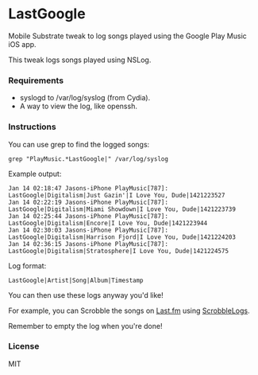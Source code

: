 # LastGoogle

Mobile Substrate tweak to log songs played using the Google Play Music iOS app. 

This tweak logs songs played using NSLog. 

### Requirements

* syslogd to /var/log/syslog (from Cydia).
* A way to view the log, like openssh. 

### Instructions

You can use grep to find the logged songs: 

```
grep "PlayMusic.*LastGoogle|" /var/log/syslog
```

Example output: 

```
Jan 14 02:18:47 Jasons-iPhone PlayMusic[787]: LastGoogle|Digitalism|Just Gazin'|I Love You, Dude|1421223527
Jan 14 02:22:19 Jasons-iPhone PlayMusic[787]: LastGoogle|Digitalism|Miami Showdown|I Love You, Dude|1421223739
Jan 14 02:25:44 Jasons-iPhone PlayMusic[787]: LastGoogle|Digitalism|Encore|I Love You, Dude|1421223944
Jan 14 02:30:03 Jasons-iPhone PlayMusic[787]: LastGoogle|Digitalism|Harrison Fjord|I Love You, Dude|1421224203
Jan 14 02:36:15 Jasons-iPhone PlayMusic[787]: LastGoogle|Digitalism|Stratosphere|I Love You, Dude|1421224575
```

Log format: 

```
LastGoogle|Artist|Song|Album|Timestamp
```

You can then use these logs anyway you'd like! 

For example, you can Scrobble the songs on [Last.fm](http://last.fm) using [ScrobbleLogs](https://github.com/octalmage/ScrobbleLogs).

Remember to empty the log when you're done! 

### License

MIT
